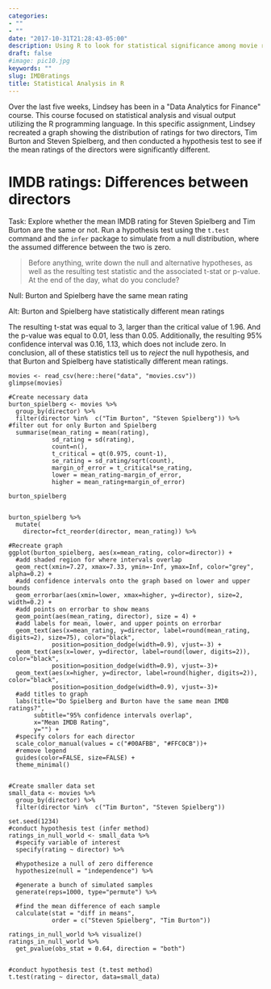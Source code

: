 ```yaml
---
categories:
- ""
- ""
date: "2017-10-31T21:28:43-05:00"
description: Using R to look for statistical significance among movie ratings by director.
draft: false
#image: pic10.jpg
keywords: ""
slug: IMDBratings
title: Statistical Analysis in R
---
```


Over the last five weeks, Lindsey has been in a "Data Analytics for Finance" course. This course focused on statistical analysis and visual output utilizing the R programming language. In this specific assignment, Lindsey recreated a graph showing the distribution of ratings for two directors, Tim Burton and Steven Spielberg, and then conducted a hypothesis test to see if the mean ratings of the directors were significantly different. 


# IMDB ratings: Differences between directors

Task: Explore whether the mean IMDB rating for Steven Spielberg and Tim Burton are the same or not. Run a hypothesis test using the `t.test` command and the `infer` package to simulate from a null distribution, where the assumed difference between the two is zero. 

> Before anything, write down the null and alternative hypotheses, as well as the resulting test statistic and the associated t-stat or p-value. At the end of the day, what do you conclude?

Null: Burton and Spielberg have the same mean rating

Alt: Burton and Spielberg have statistically different mean ratings

The resulting t-stat was equal to 3, larger than the critical value of 1.96. And the p-value was equal to 0.01, less than 0.05. Additionally, the resulting 95% confidence interval was 0.16, 1.13, which does not include zero. In conclusion, all of these statistics tell us to *reject* the null hypothesis, and that Burton and Spielberg have statistically different mean ratings.

```{r load-movies-data}
movies <- read_csv(here::here("data", "movies.csv"))
glimpse(movies)
```

```{r}
#Create necessary data
burton_spielberg <- movies %>% 
  group_by(director) %>% 
  filter(director %in%  c("Tim Burton", "Steven Spielberg")) %>%  #filter out for only Burton and Spielberg
  summarise(mean_rating = mean(rating),
            sd_rating = sd(rating),
            count=n(),
            t_critical = qt(0.975, count-1),
            se_rating = sd_rating/sqrt(count),
            margin_of_error = t_critical*se_rating,
            lower = mean_rating-margin_of_error,
            higher = mean_rating+margin_of_error)

burton_spielberg


burton_spielberg %>% 
  mutate(
    director=fct_reorder(director, mean_rating)) %>% 

#Recreate graph
ggplot(burton_spielberg, aes(x=mean_rating, color=director)) +
  #add shaded region for where intervals overlap
  geom_rect(xmin=7.27, xmax=7.33, ymin=-Inf, ymax=Inf, color="grey", alpha=0.2) +
  #add confidence intervals onto the graph based on lower and upper bounds
  geom_errorbar(aes(xmin=lower, xmax=higher, y=director), size=2, width=0.2) + 
  #add points on errorbar to show means
  geom_point(aes(mean_rating, director), size = 4) + 
  #add labels for mean, lower, and upper points on errorbar
  geom_text(aes(x=mean_rating, y=director, label=round(mean_rating, digits=2), size=75), color="black", 
            position=position_dodge(width=0.9), vjust=-3) +
  geom_text(aes(x=lower, y=director, label=round(lower, digits=2)), color="black", 
            position=position_dodge(width=0.9), vjust=-3)+
  geom_text(aes(x=higher, y=director, label=round(higher, digits=2)), color="black",
            position=position_dodge(width=0.9), vjust=-3)+
  #add titles to graph
  labs(title="Do Spielberg and Burton have the same mean IMDB ratings?",
       subtitle="95% confidence intervals overlap",
       x="Mean IMDB Rating",
       y="") +
  #specify colors for each director
  scale_color_manual(values = c("#00AFBB", "#FFC0CB"))+
  #remove legend
  guides(color=FALSE, size=FALSE) +
  theme_minimal()


```
```{r, rating_hypothesistest}
#Create smaller data set 
small_data <- movies %>% 
  group_by(director) %>% 
  filter(director %in%  c("Tim Burton", "Steven Spielberg"))

set.seed(1234)
#conduct hypothesis test (infer method)
ratings_in_null_world <- small_data %>% 
  #specify variable of interest
  specify(rating ~ director) %>% 
  
  #hypothesize a null of zero difference
  hypothesize(null = "independence") %>% 
  
  #generate a bunch of simulated samples
  generate(reps=1000, type="permute") %>% 
  
  #find the mean difference of each sample
  calculate(stat = "diff in means", 
            order = c("Steven Spielberg", "Tim Burton"))

ratings_in_null_world %>% visualize()
ratings_in_null_world %>% 
  get_pvalue(obs_stat = 0.64, direction = "both")


#conduct hypothesis test (t.test method)
t.test(rating ~ director, data=small_data)


```